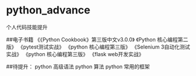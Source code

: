 # python_advance
个人代码技能提升

##电子书籍
《《Python Cookbook》第三版中文v3.0.0》
《Python 核心编程第二版》
《pytest测试实战》
《python 核心编程第三版》
《Selenium 3自动化测试实战》
《python 核心编程第三版》
《flask web开发实战》

##待提升：
python 高级语法
python 算法
python 常用的框架

